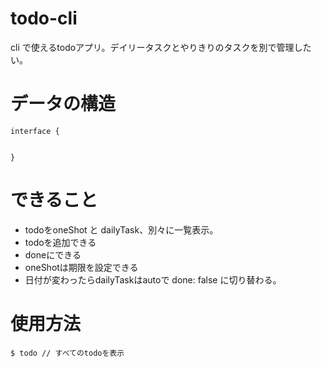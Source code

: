 # todo-cli
cli で使えるtodoアプリ。デイリータスクとやりきりのタスクを別で管理したい。


# データの構造

```tsx
interface {
	

}
```

# できること

- todoをoneShot と dailyTask、別々に一覧表示。
- todoを追加できる
- doneにできる
- oneShotは期限を設定できる
- 日付が変わったらdailyTaskはautoで done: false に切り替わる。

# 使用方法
```
$ todo // すべてのtodoを表示
```
